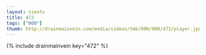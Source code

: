 ```yaml
--- 
layout: sieutv
title: 472
tags: ["000"]
thumb: http://drainmainvein.com/media/videos/tmb/000/000/472/player.jpg
---
```

{% include drainmainvein key="472" %} 

